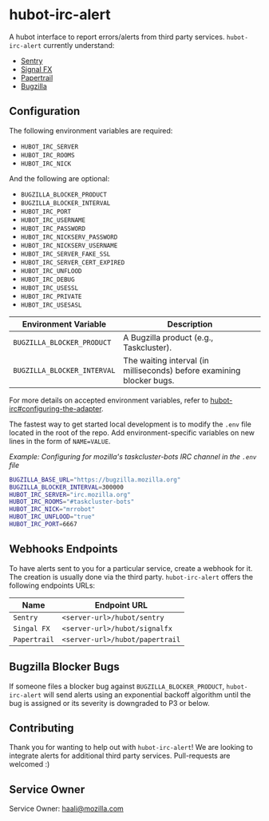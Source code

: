 # hubot-irc-alert

A hubot interface to report errors/alerts from third party services. `hubot-irc-alert` currently understand:

* [Sentry](https://sentry.io/) 
* [Signal FX](https://signalfx.com/)
* [Papertrail](https://papertrailapp.com/)
* [Bugzilla](https://bugzilla.mozilla.org/)

## Configuration

The following environment variables are required:

* `HUBOT_IRC_SERVER`
* `HUBOT_IRC_ROOMS`
* `HUBOT_IRC_NICK`

And the following are optional:

* `BUGZILLA_BLOCKER_PRODUCT`
* `BUGZILLA_BLOCKER_INTERVAL`
* `HUBOT_IRC_PORT`
* `HUBOT_IRC_USERNAME`
* `HUBOT_IRC_PASSWORD`
* `HUBOT_IRC_NICKSERV_PASSWORD`
* `HUBOT_IRC_NICKSERV_USERNAME`
* `HUBOT_IRC_SERVER_FAKE_SSL`
* `HUBOT_IRC_SERVER_CERT_EXPIRED`
* `HUBOT_IRC_UNFLOOD`
* `HUBOT_IRC_DEBUG`
* `HUBOT_IRC_USESSL`
* `HUBOT_IRC_PRIVATE`
* `HUBOT_IRC_USESASL`

| Environment Variable | Description |
| -------------------- | ----------- |
| `BUGZILLA_BLOCKER_PRODUCT` | A Bugzilla product (e.g., Taskcluster). |
| `BUGZILLA_BLOCKER_INTERVAL` | The waiting interval (in milliseconds) before examining blocker bugs.

For more details on accepted environment variables, refer
to [hubot-irc#configuring-the-adapter](https://github.com/nandub/hubot-irc/blob/master/README.md#configuring-the-adapter).

The fastest way to get started local development is to modify the `.env` file located in the root of the repo.
Add environment-specific variables on new lines in the form of `NAME=VALUE`.

_Example: Configuring for mozilla's taskcluster-bots IRC channel in the `.env` file_

```bash
BUGZILLA_BASE_URL="https://bugzilla.mozilla.org"
BUGZILLA_BLOCKER_INTERVAL=300000
HUBOT_IRC_SERVER="irc.mozilla.org"
HUBOT_IRC_ROOMS="#taskcluster-bots"
HUBOT_IRC_NICK="mrrobot"
HUBOT_IRC_UNFLOOD="true"
HUBOT_IRC_PORT=6667
```

## Webhooks Endpoints

To have alerts sent to you for a particular service, create a webhook for it. The creation is usually done
via the third party. `hubot-irc-alert` offers the following endpoints URLs:

| Name | Endpoint URL | 
| ---- | ----------- |
| `Sentry` | `<server-url>/hubot/sentry` |
| `Singal FX` | `<server-url>/hubot/signalfx` |
| `Papertrail` | `<server-url>/hubot/papertrail` |

## Bugzilla Blocker Bugs

If someone files a blocker bug against `BUGZILLA_BLOCKER_PRODUCT`, `hubot-irc-alert` will send alerts using
an exponential backoff algorithm until the bug is assigned or its severity is downgraded to P3 or below.

## Contributing

Thank you for wanting to help out with `hubot-irc-alert`! We are looking to integrate alerts for additional
third party services. Pull-requests are welcomed :)

## Service Owner

Service Owner: haali@mozilla.com

